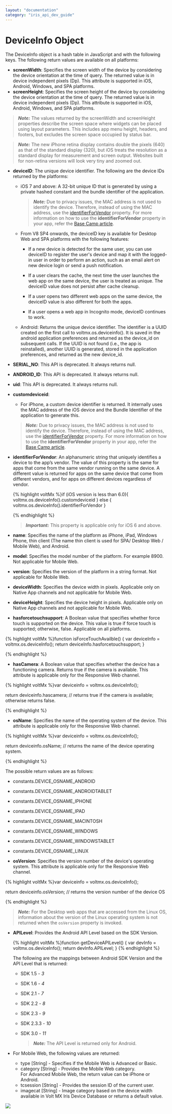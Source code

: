 ```yaml
---
layout: "documentation"
category: "iris_api_dev_guide"
---
```

                            

DeviceInfo Object
=================

The DeviceInfo object is a hash table in JavaScript and with the following keys. The following return values are available on all platforms:

*   **screenWidth**: Specifies the screen width of the device by considering the device orientation at the time of query. The returned value is in device independent pixels (Dp). This attribute is supported in iOS, Android, Windows, and SPA platforms.
*   **screenHeight**: Specifies the screen height of the device by considering the device orientation at the time of query. The returned value is in device independent pixels (Dp). This attribute is supported in iOS, Android, Windows, and SPA platforms.

> **_Note:_** The values returned by the screenWidth and screenHeight properties describe the screen space where widgets can be placed using layout parameters. This includes app menu height, headers, and footers, but excludes the screen space occupied by status bar.

> **_Note:_** The new iPhone retina display contains double the pixels (640) as that of the standard display (320), but iOS treats the resolution as a standard display for measurement and screen output. Websites built for non-retina versions will look very tiny and zoomed out.

*   **deviceID**: The unique device identifier. The following are the device IDs returned by the platforms:
    *   iOS 7 and above: A 32-bit unique ID that is generated by using a private hashed constant and the bundle identifier of the application.
        
        > **_Note:_** Due to privacy issues, the MAC address is not used to identify the device. Therefore, instead of using the MAC address, use the [identifierForVendor](https://developer.apple.com/documentation/uikit/uidevice/1620059-identifierforvendor) property. For more information on how to use the **identifierForVendor** property in your app, refer the [Base Camp article](https://support.hcltechsw.com/csm?id=kb_article&sysparm_article=KB0083850).
        
    *   From V8 SP4 onwards, the deviceID key is available for Desktop Web and SPA platforms with the following features:
        *   If a new device is detected for the same user, you can use deviceID to register the user's device and map it with the logged-in user in order to perform an action, such as an email alert on new device login or send a push notification.
        *   If a user clears the cache, the next time the user launches the web app on the same device, the user is treated as unique. The deviceID value does not persist after cache cleanup.
            
        *   If a user opens two different web apps on the same device, the deviceID value is also different for both the apps.
            
        *   If a user opens a web app in Incognito mode, deviceID continues to work.
    *   Android: Returns the unique device identifier. The identifier is a UUID created on the first call to voltmx.os.deviceinfo(). It is saved in the android application preferences and returned as the device_id on subsequent calls. If the UUID is not found (i.e., the app is reinstalled), another UUID is generated, stored in the application preferences, and returned as the new device_id.
*   **SERIAL\_NO**: This API is deprecated. It always returns null. 
*   **ANDROID\_ID**: This API is deprecated. It always returns null.
*   **uid**: This API is deprecated. It always returns null.   
*   **customdeviceid**:
    
    *   For iPhone, a custom device identifier is returned. It internally uses the MAC address of the iOS device and the Bundle Identifier of the application to generate this.
    
    > **_Note:_** Due to privacy issues, the MAC address is not used to identify the device. Therefore, instead of using the MAC address, use the [identifierForVendor](https://developer.apple.com/documentation/uikit/uidevice/1620059-identifierforvendor) property. For more information on how to use the **identifierForVendor** property in your app, refer the [Base Camp article](https://support.hcltechsw.com/csm?id=kb_article&sysparm_article=KB0083850).
    
*   **identifierForVendor**: An alphanumeric string that uniquely identifies a device to the app’s vendor. The value of this property is the same for apps that come from the same vendor running on the same device. A different value is returned for apps on the same device that come from different vendors, and for apps on different devices regardless of vendor.
    
    {% highlight voltMx %}if (iOS version is less than 6.0){
    	voltmx.os.deviceInfo().customdeviceid
    } else {
    	voltmx.os.deviceInfo().identifierForVendor
    }
    
    {% endhighlight %}
    
    > **_Important:_** This property is applicable only for iOS 6 and above.
    
*   **name**: Specifies the name of the platform as iPhone, iPad, Windows Phone, thin client (The name thin client is used for SPA/ Desktop Web / Mobile Web), and Android.
*   **model**: Specifies the model number of the platform. For example 8900. Not applicable for Mobile Web.
*   **version**: Specifies the version of the platform in a string format. Not applicable for Mobile Web.
*   **deviceWidth**: Specifies the device width in pixels. Applicable only on Native App channels and not applicable for Mobile Web.
*   **deviceHeight**: Specifies the device height in pixels. Applicable only on Native App channels and not applicable for Mobile Web.
*   **hasforcetouchsupport**: A Boolean value that specifies whether force touch is supported on the device. This value is true if force touch is supported; otherwise, false. Applicable on all platforms.

{% highlight voltMx %}function isForceTouchAvailble() {
    var deviceInfo = voltmx.os.deviceInfo();
    return deviceInfo.hasforcetouchsupport;
}						

{% endhighlight %}

*   **hasCamera**: A Boolean value that specifies whether the device has a functioning camera. Returns true if the camera is available. This attribute is applicable only for the Responsive Web channel.

{% highlight voltMx %}var deviceinfo = voltmx.os.deviceInfo();

return deviceinfo.hascamera; // returns true if the camera is available; otherwise returns false.			

{% endhighlight %}

*   **osName**: Specifies the name of the operating system of the device. This attribute is applicable only for the Responsive Web channel.

{% highlight voltMx %}var deviceinfo = voltmx.os.deviceInfo();

return deviceinfo.osName; // returns the name of the device operating system.			

{% endhighlight %}

The possible return values are as follows:

*   constants.DEVICE\_OSNAME\_ANDROID
    
*   constants.DEVICE\_OSNAME\_ANDROIDTABLET
    
*   constants.DEVICE\_OSNAME\_IPHONE
    
*   constants.DEVICE\_OSNAME\_IPAD
    
*   constants.DEVICE\_OSNAME\_MACINTOSH
    
*   constants.DEVICE\_OSNAME\_WINDOWS
    
*   constants.DEVICE\_OSNAME\_WINDOWSTABLET
    
*   constants.DEVICE\_OSNAME\_LINUX
    

*   **osVersion**: Specifies the version number of the device's operating system. This attribute is applicable only for the Responsive Web channel.

{% highlight voltMx %}var deviceinfo = voltmx.os.deviceInfo();

return deviceinfo.osVersion; // returns the version number of the device OS			

{% endhighlight %}

> **_Note:_** For the Desktop web apps that are accessed from the Linux OS, information about the version of the Linux operating system is not returned when the `osVersion` property is invoked.

*   **APILevel**: Provides the Android API Level based on the SDK Version.
    
    {% highlight voltMx %}function getDeviceAPILevel() {
        var devInfo = voltmx.os.deviceInfo();
        return devInfo.APILevel;
    }
    {% endhighlight %}
    
    The following are the mappings between Android SDK Version and the API Level that is returned:
    
    *   SDK 1.5 - _3_
    *   SDK 1.6 - _4_
    *   SDK 2.1 - _7_
    *   SDK 2.2 - _8_
    *   SDK 2.3 - _9_
    *   SDK 2.3.3 - _10_
    *   SDK 3.0 - _11_
        
        > **_Note:_** The API Level is returned only for Android.
        
    
*   For Mobile Web, the following values are returned:
    *   type \[String\] - Specifies if the Mobile Web is Advanced or Basic.
    *   category \[String\] - Provides the Mobile Web category.  
        For Advanced Mobile Web, the return value can be iPhone or Android.
    *   tcsession \[String\] - Provides the session ID of the current user.
    *   imagecat \[String\] - Image category based on the device width available in Volt MX Iris Device Database or returns a default value.

![](resources/prettify/onload.png)
